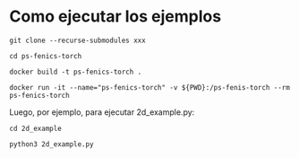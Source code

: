 # Como ejecutar los ejemplos #

`git clone --recurse-submodules xxx`

`cd ps-fenics-torch`

`docker build -t ps-fenics-torch .`

`docker run -it --name="ps-fenics-torch" -v ${PWD}:/ps-fenis-torch --rm ps-fenics-torch`

Luego, por ejemplo, para ejecutar 2d_example.py:

`cd 2d_example`

`python3 2d_example.py`
